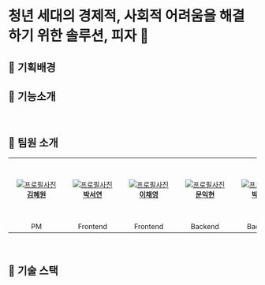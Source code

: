 # 청년 세대의 경제적, 사회적 어려움을 해결하기 위한 솔루션, 피자 🍕

<!-- ppt 표지 삽입 -->
<!-- 소개 멘트 쭉 ~ -->

## 📌 기획배경 

## 📌 기능소개

<br/>
<h2>📌 팀원 소개</h2>

<table align="center">
    <tr align="center">
      <td style="min-width: 100px;">
            <a href="https://github.com/whoneykkk">
              <img src="https://github.com/whoneykkk.png" width="100" alt="프로필사진">
              <br />
              <b>김혜원</b>
            </a>
        </td>
              <td style="min-width: 100px;">
            <a href="https://github.com/yeon17s">
              <img src="https://github.com/yeon17s.png" width="100" alt="프로필사진">
              <br />
              <b>박서연</b>
            </a>
        </td>
                </td>
              <td style="min-width: 100px;">
            <a href="https://github.com/hummingbbird">
              <img src="https://github.com/hummingbbird.png" width="100" alt="프로필사진">
              <br />
              <b>이채영</b>
            </a>
        </td>
      <td style="min-width: 100px;">
            <a href="https://github.com/monikhyun">
              <img src="https://github.com/monikhyun.png" width="100" alt="프로필사진">
              <br />
              <b>문익현</b>
            </a>
        </td>
        <td style="min-width: 100px;">
            <a href="https://github.com/parkJJae">
              <img src="https://github.com/parkJJae.png" width="100" alt="프로필사진">
              <br />
              <b>박재현</b>
            </a>
        </td>
        <td style="min-width: 100px;">
            <a href="">
              <img src="src/assets/images/ms_profile.jpg" width="100" alt="프로필사진">
              <br />
              <b>최명성</b>
            </a>
        </td>
    </tr>
    <tr align="center">
      <td>
            PM <br/>
      </td>
       <td>
            Frontend <br/>
      </td>
       <td>
            Frontend <br/>
      </td>
      <td>
            Backend <br/>
      </td>
      <td>
            Backend <br/>
      </td>
      <td>
            Design <br/>
      </td>
    </tr>
</table>

</br>

## 📌 기술 스택